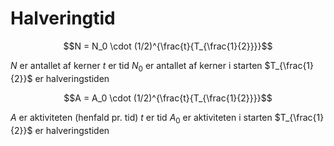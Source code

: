 # Halveringtid

$$N = N_0 \cdot (1/2)^{\frac{t}{T_{\frac{1}{2}}}}$$

                              
$N$ er antallet af kerner
 $t$ er tid
 $N_0$ er antallet af kerner i starten
 $T_{\frac{1}{2}}$ er halveringstiden



$$A = A_0 \cdot (1/2)^{\frac{t}{T_{\frac{1}{2}}}}$$

$A$ er aktiviteten (henfald pr. tid)
$t$ er tid
$A_0$ er aktiviteten i starten
$T_{\frac{1}{2}}$ er halveringstiden
